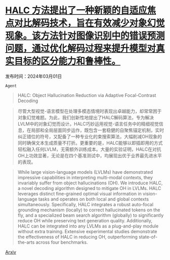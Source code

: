 # [HALC 方法提出了一种新颖的自适应焦点对比解码技术，旨在有效减少对象幻觉现象。该方法针对图像识别中的错误预测问题，通过优化解码过程来提升模型对真实目标的区分能力和鲁棒性。](https://arxiv.org/abs/2403.00425)

发布时间：2024年03月01日

`Agent`

> HALC: Object Hallucination Reduction via Adaptive Focal-Contrast Decoding

> 尽管大型视觉-语言模型在处理多模态情境时表现出卓越能力，却常常困于对象幻觉难题。为此，我们创新性地提出了HALC解码算法，专为解决LVLM中的对象幻觉而设计。HALC巧妙运用视觉-语言任务中的精细视觉信息，在局部和全局层面同步运作，既包含一套稳健的自聚焦锚定机制，实时纠正错位的符号，又配备了一种专业化的束搜索算法，大幅削减OH现象的同时确保文本生成质量不打折。更重要的是，HALC能够以即插即用的方式轻松融入任何LVLM，无需额外训练成本。大量的实验证明，HALC在对抗OH上功效显著，无论是在四个基准测试中，均展现出优于业界最先进水平的表现。

> While large vision-language models (LVLMs) have demonstrated impressive capabilities in interpreting multi-modal contexts, they invariably suffer from object hallucinations (OH). We introduce HALC, a novel decoding algorithm designed to mitigate OH in LVLMs. HALC leverages distinct fine-grained optimal visual information in vision-language tasks and operates on both local and global contexts simultaneously. Specifically, HALC integrates a robust auto-focal grounding mechanism (locally) to correct hallucinated tokens on the fly, and a specialized beam search algorithm (globally) to significantly reduce OH while preserving text generation quality. Additionally, HALC can be integrated into any LVLMs as a plug-and-play module without extra training. Extensive experimental studies demonstrate the effectiveness of HALC in reducing OH, outperforming state-of-the-arts across four benchmarks.

[Arxiv](https://arxiv.org/abs/2403.00425)